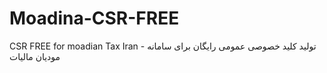 # Moadina-CSR-FREE
CSR FREE for moadian Tax Iran - تولید کلید خصوصی عمومی رایگان برای سامانه مودیان مالیات
